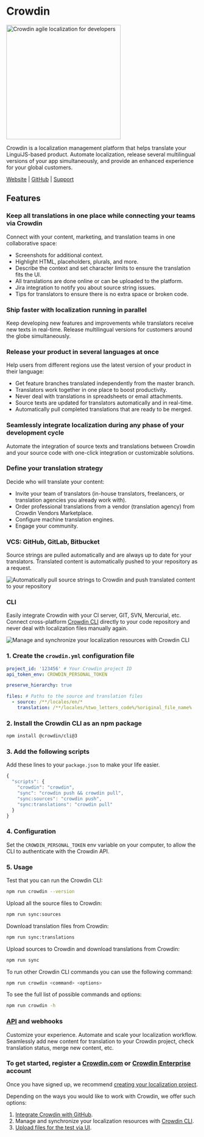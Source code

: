 # Crowdin

<img src="https://support.crowdin.com/assets/logos/crowdin-logo-small-example@2x.png" alt="Crowdin agile localization for developers" width="300"/>
<br />

Crowdin is a localization management platform that helps translate your LinguiJS-based product. Automate localization, release several multilingual versions of your app simultaneously, and provide an enhanced experience for your global customers.

[Website](https://crowdin.com/) \| [GitHub](https://github.com/crowdin) \| [Support](https://crowdin.com/contacts)

## Features

### Keep all translations in one place while connecting your teams via Crowdin

Connect with your content, marketing, and translation teams in one collaborative space:

-   Screenshots for additional context.
-   Highlight HTML, placeholders, plurals, and more.
-   Describe the context and set character limits to ensure the translation fits the UI.
-   All translations are done online or can be uploaded to the platform.
-   Jira integration to notify you about source string issues.
-   Tips for translators to ensure there is no extra space or broken code.

### Ship faster with localization running in parallel

Keep developing new features and improvements while translators receive new texts in real-time. Release multilingual versions for customers around the globe simultaneously.

### Release your product in several languages at once

Help users from different regions use the latest version of your product in their language:

-   Get feature branches translated independently from the master branch.
-   Translators work together in one place to boost productivity.
-   Never deal with translations in spreadsheets or email attachments.
-   Source texts are updated for translators automatically and in real-time.
-   Automatically pull completed translations that are ready to be merged.

### Seamlessly integrate localization during any phase of your development cycle

Automate the integration of source texts and translations between Crowdin and your source code with one-click integration or customizable solutions.

### Define your translation strategy

Decide who will translate your content:

-   Invite your team of translators (in-house translators, freelancers, or translation agencies you already work with).
-   Order professional translations from a vendor (translation agency) from Crowdin Vendors Marketplace.
-   Configure machine translation engines.
-   Engage your community.

### VCS: GitHub, GitLab, Bitbucket

Source strings are pulled automatically and are always up to date for your translators. Translated content is automatically pushed to your repository as a request.

![Automatically pull source strings to Crowdin and push translated content to your repository](/img/docs/Crowdin__js-lingui-vcs.png)

### CLI

Easily integrate Crowdin with your CI server, GIT, SVN, Mercurial, etc. Connect cross-platform [Crowdin CLI](https://support.crowdin.com/cli-tool/) directly to your code repository and never deal with localization files manually again.

![Manage and synchronize your localization resources with Crowdin CLI](/img/docs/Crowdin__js-lingui-cli.png)

### 1. Create the `crowdin.yml` configuration file

```yaml title="crowdin.yml"
project_id: '123456' # Your Crowdin project ID
api_token_env: CROWDIN_PERSONAL_TOKEN

preserve_hierarchy: true

files: # Paths to the source and translation files
  - source: /**/locales/en/*
    translation: /**/locales/%two_letters_code%/%original_file_name%
```

### 2. Install the Crowdin CLI as an npm package

```bash npm2yarn
npm install @crowdin/cli@3
```

### 3. Add the following scripts

Add these lines to your `package.json` to make your life easier.

```js title="package.json"
{
  "scripts": {
    "crowdin": "crowdin",
    "sync": "crowdin push && crowdin pull",
    "sync:sources": "crowdin push",
    "sync:translations": "crowdin pull"
  }
}
```

### 4. Configuration

Set the `CROWDIN_PERSONAL_TOKEN` env variable on your computer, to allow the CLI to authenticate with the Crowdin API.

### 5. Usage

Test that you can run the Crowdin CLI:

```bash npm2yarn
npm run crowdin --version
```

Upload all the source files to Crowdin:

```bash npm2yarn
npm run sync:sources
```

Download translation files from Crowdin:

```bash npm2yarn
npm run sync:translations
```

Upload sources to Crowdin and download translations from Crowdin:

```bash npm2yarn
npm run sync
```

To run other Crowdin CLI commands you can use the following command:

```bash npm2yarn
npm run crowdin <command> <options>
```

To see the full list of possible commands and options:

```bash npm2yarn
npm run crowdin -h
```

### [API](https://support.crowdin.com/api/v2/) and webhooks

Customize your experience. Automate and scale your localization workflow. Seamlessly add new content for translation to your Crowdin project, check translation status, merge new content, etc.

### To get started, register a [Crowdin.com](https://accounts.crowdin.com/register) or [Crowdin Enterprise](https://accounts.crowdin.com/workspace/create) account

Once you have signed up, we recommend [creating your localization project](https://support.crowdin.com/creating-project/).

Depending on the ways you would like to work with Crowdin, we offer such options:

1.  [Integrate Crowdin with GitHub](https://support.crowdin.com/github-integration/).
2.  Manage and synchronize your localization resources with [Crowdin CLI](https://support.crowdin.com/cli-tool/).
3.  [Upload files for the test via UI](https://support.crowdin.com/uploading-files/).

